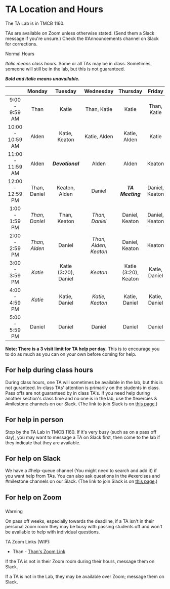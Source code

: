 # TA Location and Hours

The TA Lab is in TMCB 1160.

TAs are available on Zoom unless otherwise stated. (Send them a Slack message if you're unsure.)
Check the #Announcements channel on Slack for corrections.

Normal Hours

_Italic means class hours._ Some or all TAs may be in class. Sometimes, someone will still be in the lab, but this is not guaranteed.

**_Bold and italic means unavailable._**

|                  |       Monday       |       Tuesday        |       Wednesday       |       Thursday       |     Friday     |
| :--------------: | :----------------: | :------------------: | :-------------------: | :------------------: | :------------: |
|  9:00 - 9:59 AM  |        Than        |        Katie         |      Than, Katie      |        Katie         |   Than, Katie  |
| 10:00 - 10:59 AM |       Alden        |    Katie, Keaton     |     Katie, Alden      |     Katie, Alden     |     Katie      |
| 11:00 - 11:59 AM |       Alden        |   **_Devotional_**   |         Alden         |        Alden         |     Keaton     |
| 12:00 - 12:59 PM |    Than, Daniel    |    Keaton, Alden     |        Daniel         |   **_TA Meeting_**   | Daniel, Keaton |
|  1:00 - 1:59 PM  |   _Than, Daniel_   |     Than, Keaton     |    _Than, Daniel_     |    Daniel, Keaton    | Daniel, Keaton |
|  2:00 - 2:59 PM  |   _Than, Alden_    |        Daniel        | _Than, Alden, Keaton_ |    Daniel, Keaton    |     Keaton     |
|  3:00 - 3:59 PM  |      _Katie_       | Katie (3:20), Daniel |       _Keaton_        | Katie (3:20), Keaton | Katie, Daniel  |
|  4:00 - 4:59 PM  |      _Katie_       |    Katie, Daniel     |    _Katie, Keaton_    |    Katie, Daniel     | Katie, Daniel  |
|  5:00 - 5:59 PM  |       Daniel       |        Daniel        |        Daniel         |        Daniel        |     Daniel     |

**Note: There is a 3 visit limit for TA help per day.** This is to encourage you to do as much as you can on your own before coming for help.

## For help during class hours

During class hours, one TA will sometimes be available in the lab, but this is not guranteed. In-class TAs' attention is primarily on the students in class. Pass offs are not guaranteed by in class TA's. If you need help during another section's class time and no one is in the lab, use the #exercies & #milestone channels on our Slack. (The link to join Slack is on [this page](https://github.com/BYU-CS-340/softwaredesign/blob/main/README.md).)

## For help in person

Stop by the TA Lab in TMCB 1160. If it's very busy (such as on a pass off day), you may want to message a TA on Slack first, then come to the lab if they indicate that they are available.

## For help on Slack

We have a #help-queue channel (You might need to search and add it) if you want help from TAs. You can also ask questions in the #exercises and #milestone channels on our Slack. (The link to join Slack is on [this page](https://github.com/BYU-CS-340/softwaredesign/blob/main/README.md).)

## For help on Zoom

###

> [!WARNING]
> On pass off weeks, especially towards the deadline, if a TA isn't in their personal zoom room they may be busy with passing students off and won't be available to help with individual questions.

TA Zoom Links (WIP):

- Than - [Than's Zoom Link](https://byu.zoom.us/my/ThanGerlek)

If the TA is not in their Zoom room during their hours, message them on Slack.

If a TA is not in the Lab, they may be available over Zoom; message them on Slack.
